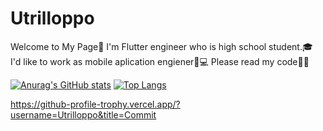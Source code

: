 # Utrilloppo
Welcome to My Page👋 
I'm Flutter engineer who is high school student.🎓 
I'd like to work as mobile aplication engiener📱💻 
Please read my code🙇‍♂️ 

[![Anurag's GitHub stats](https://github-readme-stats.vercel.app/api?username=Utrilloppo)](https://github.com/Utrilloppo/github-readme-stats)
 [![Top Langs](https://github-readme-stats.vercel.app/api/top-langs/?username=Utrilloppo&hide=javascript,html)](https://github.com/Utrilloppo/github-readme-stats)

https://github-profile-trophy.vercel.app/?username=Utrilloppo&title=Commit

